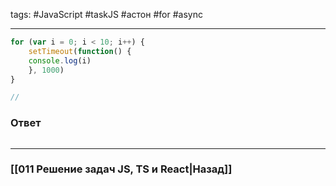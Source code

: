 tags: #JavaScript #taskJS #астон #for #async 
____

```js
for (var i = 0; i < 10; i++) {
	setTimeout(function() {
	console.log(i)
	}, 1000)
}

//
```

### Ответ

```js

```

___
### [[011 Решение задач JS, TS и React|Назад]]